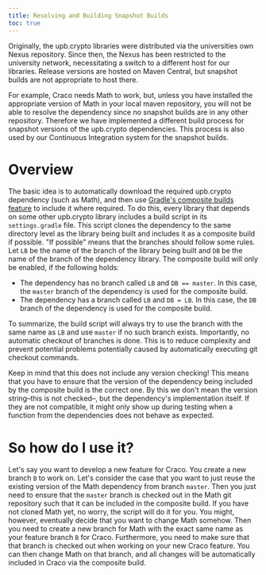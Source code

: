 ```yaml
---
title: Resolving and Building Snapshot Builds
toc: true
---
```


Originally, the upb.crypto libraries were distributed via the universities own Nexus repository.
Since then, the Nexus has been restricted to the university network, necessitating a switch to a different host for our libraries.
Release versions are hosted on Maven Central, but snapshot builds are not appropriate to host there.

For example, Craco needs Math to work, but, unless you have installed the appropriate version of Math in your local maven repository, you will not be able to resolve the dependency since no snapshot builds are in any other repository.
Therefore we have implemented a different build process for snapshot versions of the upb.crypto dependencies.
This process is also used by our Continuous Integration system for the snapshot builds.

# Overview
The basic idea is to automatically download the required upb.crypto dependency (such as Math), and then use [Gradle's composite builds feature](https://docs.gradle.org/current/userguide/composite_builds.html) to include it where required.
To do this, every library that depends on some other upb.crypto library includes a build script in its `settings.gradle` file.
This script clones the dependency to the same directory level as the library being built and includes it as a composite build if possible.
"If possible" means that the branches should follow some rules. Let `LB` be the name of the branch of the library being built and `DB` be the name of the branch of the dependency library. The composite build will only be enabled, if the following holds:

- The dependency has no branch called `LB` and `DB == master`. In this case, the `master` branch of the dependency is used for the composite build.
- The dependency has a branch called `LB` and `DB = LB`. In this case, the `DB` branch of the dependency is used for the composite build.

To summarize, the build script will always try to use the branch with the same name as `LB` and use `master` if no such branch exists.
Importantly, no automatic checkout of branches is done. 
This is to reduce complexity and prevent potential problems potentially caused by automatically executing git checkout commands.

Keep in mind that this does not include any version checking!
This means that you have to ensure that the version of the dependency being included by the composite build is the correct one.
By this we don't mean the version string–this is not checked–, but the dependency's implementation itself.
If they are not compatible, it might only show up during testing when a function from the dependencies does not behave as expected.

# So how do I use it?
Let's say you want to develop a new feature for Craco.
You create a new branch `B` to work on.
Let's consider the case that you want to just reuse the existing version of the Math dependency from branch `master`.
Then you just need to ensure that the `master` branch is checked out in the Math git repository such that it can be included in the composite build.
If you have not cloned Math yet, no worry, the script will do it for you.
You might, however, eventually decide that you want to change Math somehow.
Then you need to create a new branch for Math with the exact same name as your feature branch `B` for Craco.
Furthermore, you need to make sure that that branch is checked out when working on your new Craco feature.
You can then change Math on that branch, and all changes will be automatically included in Craco via the composite build.
